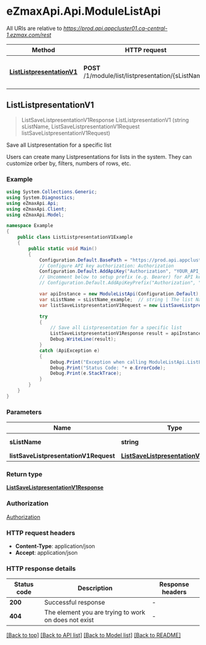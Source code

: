 # eZmaxApi.Api.ModuleListApi

All URIs are relative to *https://prod.api.appcluster01.ca-central-1.ezmax.com/rest*

Method | HTTP request | Description
------------- | ------------- | -------------
[**ListListpresentationV1**](ModuleListApi.md#listlistpresentationv1) | **POST** /1/module/list/listpresentation/{sListName} | Save all Listpresentation for a specific list



## ListListpresentationV1

> ListSaveListpresentationV1Response ListListpresentationV1 (string sListName, ListSaveListpresentationV1Request listSaveListpresentationV1Request)

Save all Listpresentation for a specific list

Users can create many Listpresentations for lists in the system. They can customize orber by, filters, numbers of rows, etc.

### Example

```csharp
using System.Collections.Generic;
using System.Diagnostics;
using eZmaxApi.Api;
using eZmaxApi.Client;
using eZmaxApi.Model;

namespace Example
{
    public class ListListpresentationV1Example
    {
        public static void Main()
        {
            Configuration.Default.BasePath = "https://prod.api.appcluster01.ca-central-1.ezmax.com/rest";
            // Configure API key authorization: Authorization
            Configuration.Default.AddApiKey("Authorization", "YOUR_API_KEY");
            // Uncomment below to setup prefix (e.g. Bearer) for API key, if needed
            // Configuration.Default.AddApiKeyPrefix("Authorization", "Bearer");

            var apiInstance = new ModuleListApi(Configuration.Default);
            var sListName = sListName_example;  // string | The list Name
            var listSaveListpresentationV1Request = new ListSaveListpresentationV1Request(); // ListSaveListpresentationV1Request | 

            try
            {
                // Save all Listpresentation for a specific list
                ListSaveListpresentationV1Response result = apiInstance.ListListpresentationV1(sListName, listSaveListpresentationV1Request);
                Debug.WriteLine(result);
            }
            catch (ApiException e)
            {
                Debug.Print("Exception when calling ModuleListApi.ListListpresentationV1: " + e.Message );
                Debug.Print("Status Code: "+ e.ErrorCode);
                Debug.Print(e.StackTrace);
            }
        }
    }
}
```

### Parameters


Name | Type | Description  | Notes
------------- | ------------- | ------------- | -------------
 **sListName** | **string**| The list Name | 
 **listSaveListpresentationV1Request** | [**ListSaveListpresentationV1Request**](ListSaveListpresentationV1Request.md)|  | 

### Return type

[**ListSaveListpresentationV1Response**](ListSaveListpresentationV1Response.md)

### Authorization

[Authorization](../README.md#Authorization)

### HTTP request headers

- **Content-Type**: application/json
- **Accept**: application/json


### HTTP response details
| Status code | Description | Response headers |
|-------------|-------------|------------------|
| **200** | Successful response |  -  |
| **404** | The element you are trying to work on does not exist |  -  |

[[Back to top]](#)
[[Back to API list]](../README.md#documentation-for-api-endpoints)
[[Back to Model list]](../README.md#documentation-for-models)
[[Back to README]](../README.md)


